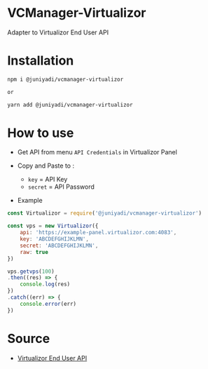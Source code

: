 # VCManager-Virtualizor

Adapter to Virtualizor End User API

# Installation

```bash
npm i @juniyadi/vcmanager-virtualizor

or

yarn add @juniyadi/vcmanager-virtualizor
```

# How to use

- Get API from menu `API Credentials` in Virtualizor Panel
- Copy and Paste to :
    - `key` = API Key
    - `secret` = API Password

- Example

```javascript
const Virtualizor = require('@juniyadi/vcmanager-virtualizor')

const vps = new Virtualizor({
    api: 'https://example-panel.virtualizor.com:4083',
    key: 'ABCDEFGHIJKLMN',
    secret: 'ABCDEFGHIJKLMN',
    raw: true
})

vps.getvps(100)
.then((res) => {
    console.log(res)
})
.catch((err) => {
    console.error(err)
})
```

# Source
- [Virtualizor End User API](https://www.virtualizor.com/docs/enduser-api/)